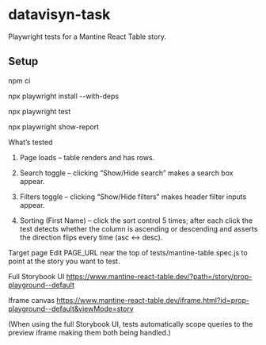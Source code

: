 # datavisyn-task

Playwright tests for a Mantine React Table story.

## Setup

npm ci

npx playwright install --with-deps

npx playwright test

npx playwright show-report


What’s tested
1. Page loads – table renders and has rows.

2. Search toggle – clicking “Show/Hide search” makes a search box appear.

3. Filters toggle – clicking “Show/Hide filters” makes header filter inputs appear.

4. Sorting (First Name) – click the sort control 5 times; after each click the test detects whether the column is ascending or descending and asserts the direction flips every time (asc ↔︎ desc).

Target page
Edit PAGE_URL near the top of tests/mantine-table.spec.js to point at the story you want to test.

Full Storybook UI
https://www.mantine-react-table.dev/?path=/story/prop-playground--default

Iframe canvas
https://www.mantine-react-table.dev/iframe.html?id=prop-playground--default&viewMode=story

(When using the full Storybook UI, tests automatically scope queries to the preview iframe making them both being handled.)
